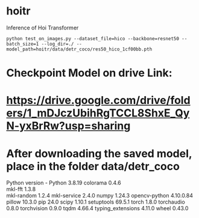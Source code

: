 # hoitr
Inference of Hoi Transformer

```python test_on_images.py --dataset_file=hico --backbone=resnet50 --batch_size=1 --log_dir=./ --model_path=hoitr/data/detr_coco/res50_hico_1cf00bb.pth```

# Checkpoint Model on drive Link:
# https://drive.google.com/drive/folders/1_mDJczUbihRgTCCL8ShxE_QyN-yxBrRw?usp=sharing

# After downloading the saved model, place in the folder data/detr_coco

Python version - Python 3.8.19
colorama          0.4.6    
mkl-fft           1.3.8    
mkl-random        1.2.4
mkl-service       2.4.0
numpy             1.24.3
opencv-python     4.10.0.84
pillow            10.3.0
pip               24.0
scipy             1.10.1
setuptools        69.5.1
torch             1.8.0
torchaudio        0.8.0
torchvision       0.9.0
tqdm              4.66.4
typing_extensions 4.11.0
wheel             0.43.0
